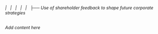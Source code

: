 ###### |   |   |   |   |   ├── Use of shareholder feedback to shape future corporate strategies

*Add content here*